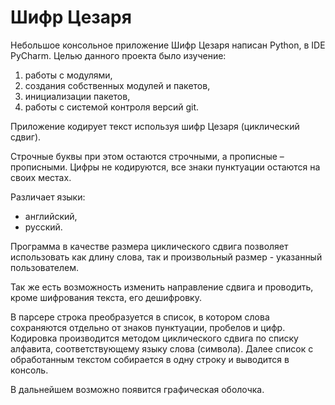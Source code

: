 # Шифр Цезаря

Небольшое консольное приложение Шифр Цезаря написан Python, в IDE PyCharm. Целью данного проекта было изучение:


 1. работы с модулями,
 2. создания собственных модулей и пакетов,
 3. инициализации пакетов,
 4. работы с системой контроля версий git.

Приложение кодирует текст используя шифр Цезаря (циклический сдвиг).

Строчные буквы при этом остаются строчными, а прописные – прописными. Цифры не кодируются, все знаки пунктуации остаются на своих местах.

Различает языки:

 * английский,
 * русский.

Программа в качестве размера циклического сдвига позволяет использовать как длину слова, так и произвольный размер - указанный пользователем.

Так же есть возможность изменить направление сдвига и проводить, кроме шифрования текста, его дешифровку.

В парсере строка преобразуется в список, в котором слова сохраняются отдельно от знаков пунктуации, пробелов и цифр. Кодировка производится методом циклического сдвига по списку алфавита, соответствующему языку слова (символа). Далее список с обработанным текстом собирается в одну строку и выводится в консоль.

В дальнейшем возможно появится графическая оболочка.
